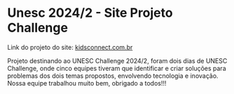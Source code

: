 <h1> Unesc 2024/2 - Site Projeto Challenge</h1>
<p>Link do projeto do site: <a href="https://eudiogolobo.github.io/Unesc-2024-2-Site-Projeto-Challenge" target="_blank">kidsconnect.com.br</a></p>
<p>Projeto destinando ao UNESC Challenge 2024/2, foram dois dias de UNESC Challenge, onde cinco equipes tiveram que identificar e criar soluções para problemas dos dois temas propostos, envolvendo tecnologia e inovação. Nossa equipe trabalhou muito bem, obrigado a todos!!!</p>
